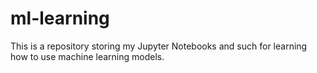 # ml-learning

This is a repository storing my Jupyter Notebooks and such for learning how to use machine learning models.